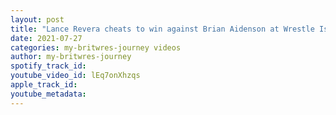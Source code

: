```yaml
---
layout: post
title: "Lance Revera cheats to win against Brian Aidenson at Wrestle Island (25/07/21)"
date: 2021-07-27
categories: my-britwres-journey videos
author: my-britwres-journey
spotify_track_id: 
youtube_video_id: lEq7onXhzqs
apple_track_id: 
youtube_metadata: 
---
```

